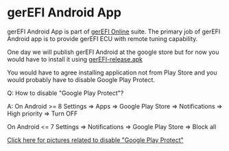 # gerEFI Android App

gerEFI Android App is part of [gerEFI Online](Online) suite. The primary job of gerEFI Android app is to provide gerEFI ECU with remote tuning capability.

One day we will publish gerEFI Android at the google store but for now you would have to install it using [gerEFI-release.apk](https://gerefi.com/build_server/gerEFI-release.apk)

You would have to agree installing application not from Play Store and you would probably have to disable Google Play Protect.

Q: How to disable "Google Play Protect"?

A: On Android >= 8
Settings => Apps => Google Play Store => Notifications => High priority => Turn OFF

On Android <= 7
Settings => Notifications => Google Play Store => Block all

[Click here for pictures related to disable "Google Play Protect"](https://support.mobile-tracker-free.com/hc/en-us/articles/360005346953-How-to-disable-Google-Play-Protect-)
